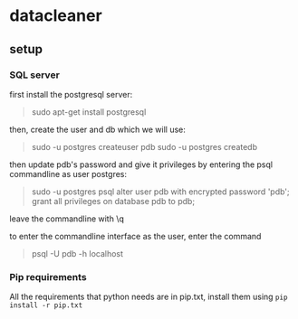 # datacleaner

## setup

### SQL server
first install the postgresql server:
> sudo apt-get install postgresql

then, create the user and db which we will use:
> sudo -u postgres createuser pdb
> sudo -u postgres createdb

then update pdb's password and give it privileges by entering the psql commandline as user postgres:
> sudo -u postgres psql
> alter user pdb with encrypted password 'pdb';
> grant all privileges on database pdb to pdb;

leave the commandline with \q

to enter the commandline interface as the user, enter the command
> psql -U pdb -h localhost

### Pip requirements
All the requirements that python needs are in pip.txt, install them using ```pip install -r pip.txt```
